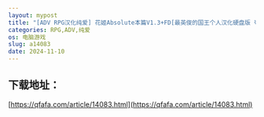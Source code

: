```yaml
---
layout: mypost
title: "[ADV RPG汉化纯爱] 花姬Absolute本篇V1.3+FD[最英俊的国王个人汉化硬盘版 夸克"
categories: RPG,ADV,纯爱
os: 电脑游戏
slug: a14083
date: 2024-11-10
---
```


## 下载地址：

[https://qfafa.com/article/14083.html](https://qfafa.com/article/14083.html)

